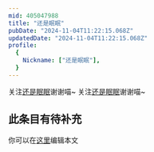 ```yaml
---
mid: 405047988
title: "还是眠眠"
pubDate: "2024-11-04T11:22:15.068Z"
updatedDate: "2024-11-04T11:22:15.068Z"
profile:
  {
    Nickname: ["还是眠眠"],
  }
---
```


关注[还是眠眠](https://space.bilibili.com/405047988)谢谢喵~ 关注[还是眠眠](https://space.bilibili.com/405047988)谢谢喵~

## 此条目有待补充
你可以在[这里](https://github.com/Yuhanawa/VTuber.ICU-Content/edit/master/v/还是眠眠/index.md)编辑本文
